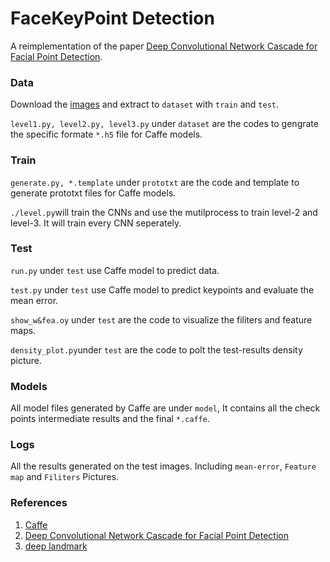 FaceKeyPoint Detection
====
A reimplementation of the paper [Deep Convolutional Network Cascade for Facial Point Detection](http://mmlab.ie.cuhk.edu.hk/archive/CNN_FacePoint.htm).

### Data

Download the [images](http://mmlab.ie.cuhk.edu.hk/archive/CNN_FacePoint.htm) and extract to  `dataset` with `train` and `test`.

`level1.py, level2.py, level3.py` under `dataset` are the codes to gengrate the specific formate `*.h5` file for Caffe models.

### Train

`generate.py, *.template` under `prototxt` are the code and template to generate prototxt files for Caffe models.

`./level.py`will train the CNNs and use the mutilprocess to train level-2 and level-3. It will train every CNN seperately.

### Test

`run.py` under `test` use Caffe model to predict data.

`test.py` under `test` use Caffe model to predict keypoints and evaluate the mean error.

`show_w&fea.oy` under `test` are the code to visualize the filiters and feature maps.

`density_plot.py`under `test` are the code to polt the test-results density picture.

### Models

All model files generated by Caffe are under `model`, It contains all the check points intermediate results and the final `*.caffe`.

### Logs

All the results generated on the test images. Including `mean-error`, `Feature map` and `Filiters` Pictures.

### References

1. [Caffe](http://caffe.berkeleyvision.org/)
2. [Deep Convolutional Network Cascade for Facial Point Detection](http://mmlab.ie.cuhk.edu.hk/archive/CNN_FacePoint.htm)
3. [deep landmark](https://github.com/luoyetx/deep-landmark)
